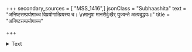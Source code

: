 +++
secondary_sources = [ "MSS_1416",]
jsonClass = "Subhaashita"
text = "अनिष्टसम्प्रयोगाच्च विप्रयोगात्प्रियस्य च।  \nमानुषा मानसैर्दुःखैर् युज्यन्ते अल्पबुद्धयः॥"
title = "अनिष्टसम्प्रयोगाच्च"

+++

<details><summary>Text</summary>

अनिष्टसम्प्रयोगाच्च विप्रयोगात्प्रियस्य च।  
मानुषा मानसैर्दुःखैर् युज्यन्ते अल्पबुद्धयः॥
</details>
